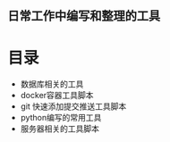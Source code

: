 日常工作中编写和整理的工具
---

目录
===

- 数据库相关的工具
- docker容器工具脚本
- git 快速添加提交推送工具脚本
- python编写的常用工具
- 服务器相关的工具脚本